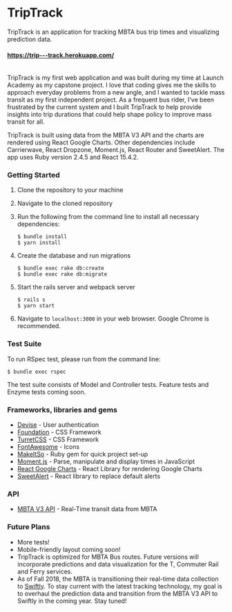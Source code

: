 # TripTrack

TripTrack is an application for tracking MBTA bus trip times and visualizing prediction data.

#### https://trip---track.herokuapp.com/
<br/>
TripTrack is my first web application and was built during my time at Launch Academy as my capstone project. I love that coding gives me the skills to approach everyday problems from a new angle, and I wanted to tackle mass transit as my first independent project. As a frequent bus rider, I've been frustrated by the current system and I built TripTrack to help provide insights into trip durations that could help shape policy to improve mass transit for all.

TripTrack is built using data from the MBTA V3 API and the charts are rendered using React Google Charts. Other dependencies include Carrierwave, React Dropzone, Moment.js, React Router and SweetAlert. The app uses Ruby version 2.4.5 and React 15.4.2.

### Getting Started

1. Clone the repository to your machine
2. Navigate to the cloned repository
3. Run the following from the command line to install all necessary dependencies:

      `$ bundle install`      
      `$ yarn install`

4. Create the database and run migrations

      `$ bundle exec rake db:create`  
      `$ bundle exec rake db:migrate`
5. Start the rails server and webpack server

      `$ rails s`   
      `$ yarn start`

6. Navigate to `localhost:3000` in your web browser. Google Chrome is recommended.

### Test Suite

To run RSpec test, please run from the command line:

`$ bundle exec rspec`

The test suite consists of Model and Controller tests. Feature tests and Enzyme tests coming soon.

### Frameworks, libraries and gems

* [Devise](https://github.com/plataformatec/devise) - User authentication
* [Foundation](https://foundation.zurb.com/) - CSS Framework
* [TurretCSS](https://turretcss.com/) - CSS Framework
* [FontAwesome](https://fontawesome.com/) - Icons
* [MakeItSo](https://github.com/LaunchAcademy/make_it_so) - Ruby gem for quick project set-up
* [Moment.js](https://momentjs.com/) - Parse, manipulate and display times in JavaScript
* [React Google Charts](https://react-google-charts.com/) - React Library for rendering Google Charts
* [SweetAlert](https://sweetalert.js.org/) - React library to replace default alerts

### API
* [MBTA V3 API](https://api-v3.mbta.com/) - Real-Time transit data from MBTA

### Future Plans
* More tests!
* Mobile-friendly layout coming soon!
* TripTrack is optimized for MBTA Bus routes. Future versions will incorporate predictions and data visualization for the T, Commuter Rail and Ferry services.
* As of Fall 2018, the MBTA is transitioning their real-time data collection to [Swiftly](https://www.goswift.ly/). To stay current with the latest tracking technology, my goal is to overhaul the prediction data and transition from the MBTA V3 API to Swiftly in the coming year. Stay tuned!
